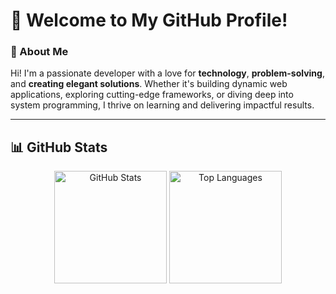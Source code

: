 # 👋 Welcome to My GitHub Profile!

### 🚀 About Me
Hi! I'm a passionate developer with a love for **technology**, **problem-solving**, and **creating elegant solutions**. Whether it's building dynamic web applications, exploring cutting-edge frameworks, or diving deep into system programming, I thrive on learning and delivering impactful results.

---

## 📊 GitHub Stats
<div align="center">
  <img src="https://github-readme-stats.vercel.app/api?username=Sandevik&show_icons=true&theme=radical" alt="GitHub Stats" height="180px" />
  <img src="https://github-readme-stats.vercel.app/api/top-langs/?username=Sandevik&layout=compact&theme=radical" alt="Top Languages" height="180px" />
</div>

